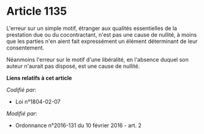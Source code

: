 # Article 1135

L'erreur sur un simple motif, étranger aux qualités essentielles de la prestation due ou du cocontractant, n'est pas une
cause de nullité, à moins que les parties n'en aient fait expressément un élément déterminant de leur consentement. 

Néanmoins l'erreur sur le motif d'une libéralité, en l'absence duquel son auteur n'aurait pas disposé, est une cause de
nullité.

**Liens relatifs à cet article**

_Codifié par_:

  - Loi n°1804-02-07

_Modifié par_:

  - Ordonnance n°2016-131 du 10 février 2016 - art. 2
